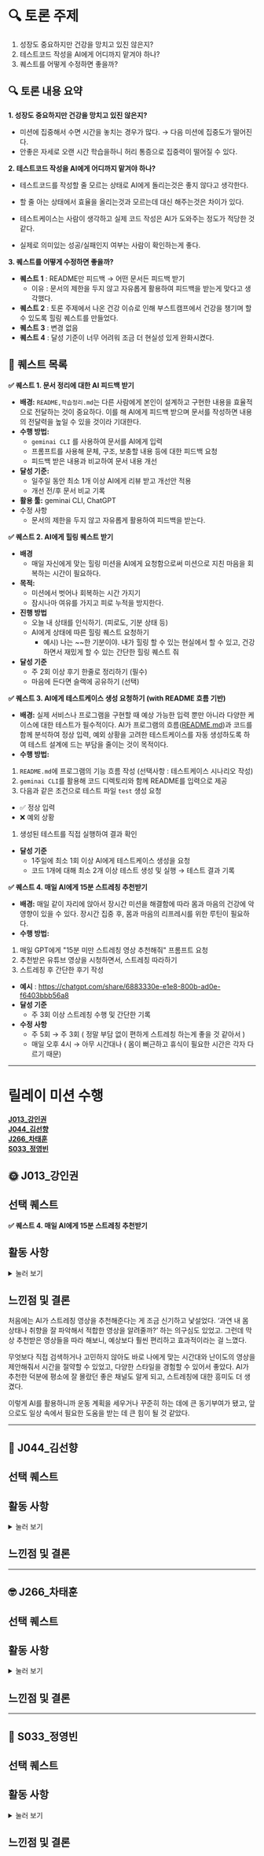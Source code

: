 # **🔍 토론 주제**

1. 성장도 중요하지만 건강을 망치고 있진 않은지?
2. 테스트코드 작성을 AI에게 어디까지 맡겨야 하나?
3. 퀘스트를 어떻게 수정하면 좋을까?

## **🔍 토론 내용 요약**

**1. 성장도 중요하지만 건강을 망치고 있진 않은지?**

- 미션에 집중해서 수면 시간을 놓치는 경우가 많다. → 다음 미션에 집중도가 떨어진다.
- 안좋은 자세로 오랜 시간 학습을하니 허리 통증으로 집중력이 떨어질 수 있다.

**2. 테스트코드 작성을 AI에게 어디까지 맡겨야 하나?**

- 테스트코드를 작성할 줄 모르는 상태로 AI에게 돌리는것은 좋지 않다고 생각한다.
- 할 줄 아는 상태에서 효율을 올리는것과 모르는데 대신 해주는것은 차이가 있다.

- 테스트케이스는 사람이 생각하고 실제 코드 작성은 AI가 도와주는 정도가 적당한 것 같다.
- 실제로 의미있는 성공/실패인지 여부는 사람이 확인하는게 좋다.

**3. 퀘스트를 어떻게 수정하면 좋을까?**

- **퀘스트 1** : README만 피드백 → 어떤 문서든 피드백 받기
  - 이유 : 문서의 제한을 두지 않고 자유롭게 활용하여 피드백을 받는게 맞다고 생각했다.
- **퀘스트 2** : 토론 주제에서 나온 건강 이슈로 인해 부스트캠프에서 건강을 챙기며 할 수 있도록 힐링 퀘스트를 만들었다.
- **퀘스트 3** : 변경 없음
- **퀘스트 4** : 달성 기준이 너무 어려워 조금 더 현실성 있게 완화시켰다.

## **🎯 퀘스트 목록**

**✅ 퀘스트 1. 문서 정리에 대한 AI 피드백 받기**

- **배경:** `README,학습정리.md`는 다른 사람에게 본인이 설계하고 구현한 내용을 효율적으로 전달하는 것이 중요하다. 이를 해 AI에게 피드백 받으며 문서를 작성하면 내용의 전달력을 높일 수 있을 것이라 기대한다.
- **수행 방법:**
  - `geminai CLI` 를 사용하여 문서를 AI에게 입력
  - 프롬프트를 사용해 문체, 구조, 보충할 내용 등에 대한 피드백 요청
  - 피드백 받은 내용과 비교하여 문서 내용 개선
- **달성 기준:**
  - 일주일 동안 최소 1개 이상 AI에게 리뷰 받고 개선안 적용
  - 개선 전/후 문서 비교 기록
- **활용 툴:** geminai CLI, ChatGPT
- 수정 사항
  - 문서의 제한을 두지 않고 자유롭게 활용하여 피드백을 받는다.

**✅ 퀘스트 2. AI에게 힐링 퀘스트 받기**

- **배경**
  - 매일 자신에게 맞는 힐링 미션을 AI에게 요청함으로써 미션으로 지친 마음을 회복하는 시간이 필요하다.
- **목적:**
  - 미션에서 벗어나 회복하는 시간 가지기
  - 잠시나마 여유를 가지고 피로 누적을 방지한다.
- **진행 방법**
  - 오늘 내 상태를 인식하기. (피로도, 기분 상태 등)
  - AI에게 상태에 따른 힐링 퀘스트 요청하기
    - 예시) 나는 ~~한 기분이야. 내가 힐링 할 수 있는 현실에서 할 수 있고, 건강하면서 재밌게 할 수 있는 간단한 힐링 퀘스트 줘
- **달성 기준**
  - 주 2회 이상 후기 한줄로 정리하기 (필수)
  - 마음에 든다면 슬랙에 공유하기 (선택)

**✅ 퀘스트 3. AI에게 테스트케이스 생성 요청하기 (with README 흐름 기반)**

- **배경:** 실제 서비스나 프로그램을 구현할 때 예상 가능한 입력 뿐만 아니라 다양한 케이스에 대한 테스트가 필수적이다. AI가 프로그램의 흐름([README.md](http://readme.md/))과 코드를 함께 분석하여 정상 입력, 예외 상황을 고려한 테스트케이스를 자동 생성하도록 하여 테스트 설계에 드는 부담을 줄이는 것이 목적이다.
- **수행 방법:**

1. `README.md`에 프로그램의 기능 흐름 작성 (선택사항 : 테스트케이스 시나리오 작성)
2. `geminai CLI`를 활용해 코드 디렉토리와 함께 README를 입력으로 제공
3. 다음과 같은 조건으로 테스트 파일 `test` 생성 요청

- ✅ 정상 입력
- ❌ 예외 상황

1. 생성된 테스트를 직접 실행하여 결과 확인

- **달성 기준**
  - 1주일에 최소 1회 이상 AI에게 테스트케이스 생성을 요청
  - 코드 1개에 대해 최소 2개 이상 테스트 생성 및 실행 → 테스트 결과 기록

**✅ 퀘스트 4. 매일 AI에게 15분 스트레칭 추천받기**

- **배경:** 매일 같이 자리에 앉아서 장시간 미션을 해결함에 따라 몸과 마음의 건강에 악영향이 있을 수 있다. 장시간 집중 후, 몸과 마음의 리프레시를 위한 루틴이 필요하다.
- **수행 방법:**

1. 매일 GPT에게 "15분 미만 스트레칭 영상 추천해줘" 프롬프트 요청
2. 추천받은 유튜브 영상을 시청하면서, 스트레칭 따라하기
3. 스트레칭 후 간단한 후기 작성

- **예시** : https://chatgpt.com/share/6883330e-e1e8-800b-ad0e-f6403bbb56a8
- **달성 기준**
  - 주 3회 이상 스트레칭 수행 및 간단한 기록
- **수정 사항**
  - 주 5회 → 주 3회 ( 정말 부담 없이 편하게 스트레칭 하는게 좋을 것 같아서 )
  - 매일 오후 4시 → 아무 시간대나 ( 몸이 뻐근하고 휴식이 필요한 시간은 각자 다르기 때문)

---

# 릴레이 미션 수행

**[J013\_강인권](#-j013_강인권)**  
**[J044\_김선향](#-j044_김선향)**  
**[J266\_차태훈](#-j266_차태훈)**  
**[S033\_정영빈](#-s033_정영빈)**

## 🌞 J013\_강인권

## 선택 퀘스트

**✅ 퀘스트 4. 매일 AI에게 15분 스트레칭 추천받기**

## 활동 사항

<details>
<summary>눌러 보기</summary>

- 월요일: 피지컬갤러리 > 자기전, 아침에 눈뜨자마자 따라하는 스트레칭[https://www.youtube.com/watch?v=aTcbqto_Tg0&t=513s]

  처음 해봤는데 생각보다 동작이 다양해서 전신이 골고루 풀리는 느낌이었다. 근육 뭉침이 좀 있었는데 끝나고 나니 몸이 한결 가벼워졌고, 특히 허리랑 어깨가 편안해졌다. 초보자도 쉽게 따라할 수 있어서 부담 없었고, 집중하기도 좋았다.

- 화요일: 다노티비 > 아침 눈뜨자마자 스트레칭🌤 한번만 따라 해도 가볍고 가뿐한 몸 완성! 5분 아침 스트레칭[https://www.youtube.com/watch?v=S_XjbPjWL3o]

  아침에 일어나서 했더니 몸이 천천히 깨어나는 기분! 너무 무리하지 않고 부드럽게 움직여서 정신도 맑아지고 하루를 상쾌하게 시작할 수 있었다. 호흡과 동작이 잘 맞아서 마음도 편안해지는 느낌이라 좋았던 것 같다.

- 수요일: SOMIFIT > 피로와 긴장을 해소시키는 13분 데일리 전신스트레칭! ㄹㅇ 매일 하게되는 마약 같은 스트레칭![https://www.youtube.com/watch?v=X2s3RZR8lPI]

  운동 후 근육 풀어주는 느낌으로 했는데, 자세한 설명 덕분에 자세 교정도 되고 집중이 잘 됐다. 평소에 잘 쓰지 않는 근육들도 자극돼서 운동 효과가 더 커진 느낌! 끝나고 나니 피로감이 확 줄고 몸이 부드러워져서 만족스러웠다.

  </details>

## 느낀점 및 결론

처음에는 AI가 스트레칭 영상을 추천해준다는 게 조금 신기하고 낯설었다. ‘과연 내 몸 상태나 취향을 잘 파악해서 적합한 영상을 알려줄까?’ 하는 의구심도 있었고. 그런데 막상 추천받은 영상들을 따라 해보니, 예상보다 훨씬 편리하고 효과적이라는 걸 느꼈다.

무엇보다 직접 검색하거나 고민하지 않아도 바로 나에게 맞는 시간대와 난이도의 영상을 제안해줘서 시간을 절약할 수 있었고, 다양한 스타일을 경험할 수 있어서 좋았다. AI가 추천한 덕분에 평소에 잘 몰랐던 좋은 채널도 알게 되고, 스트레칭에 대한 흥미도 더 생겼다.

이렇게 AI를 활용하니까 운동 계획을 세우거나 꾸준히 하는 데에 큰 동기부여가 됐고, 앞으로도 일상 속에서 필요한 도움을 받는 데 큰 힘이 될 것 같았다.

---

## 🍏 J044\_김선향

## 선택 퀘스트

## 활동 사항

<details>
<summary>눌러 보기</summary>

</details>

## 느낀점 및 결론

---

## 🤓 J266\_차태훈

## 선택 퀘스트

## 활동 사항

<details>
<summary>눌러 보기</summary>

</details>

## 느낀점 및 결론

---

## 🥸 S033\_정영빈

## 선택 퀘스트

## 활동 사항

<details>
<summary>눌러 보기</summary>

</details>

## 느낀점 및 결론
